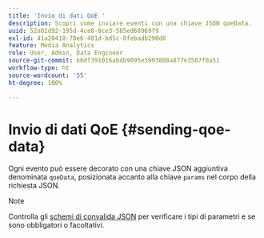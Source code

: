 ```yaml
---
title: 'Invio di dati QoE '
description: Scopri come inviare eventi con una chiave JSON qoeData.
uuid: 52a02d92-195d-4ce8-8ce3-585ed68969f9
exl-id: 41a20410-78e6-481d-bd5c-0febadb290d8
feature: Media Analytics
role: User, Admin, Data Engineer
source-git-commit: b6df391016ab4b9095e3993808a877e3587f0a51
workflow-type: ht
source-wordcount: '55'
ht-degree: 100%

---
```


# Invio di dati QoE {#sending-qoe-data}

Ogni evento può essere decorato con una chiave JSON aggiuntiva denominata `qoeData`, posizionata accanto alla chiave `params` nel corpo della richiesta JSON.

>[!NOTE]
>
>Controlla gli [schemi di convalida JSON](/help/media-collection-api/mc-api-impl/mc-api-validate-reqs.md) per verificare i tipi di parametri e se sono obbligatori o facoltativi.
